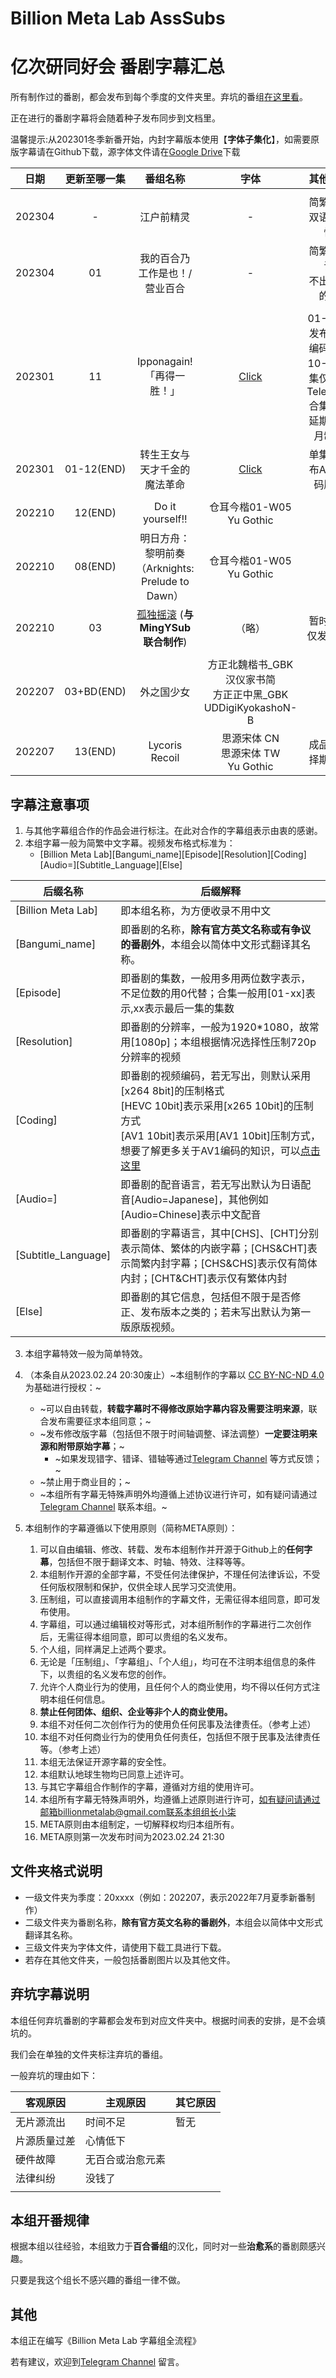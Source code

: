 # Billion Meta Lab AssSubs 
# 亿次研同好会 番剧字幕汇总


所有制作过的番剧，都会发布到每个季度的文件夹里。弃坑的番组[在这里看](https://github.com/microseventh/BillionMetaLab_AssSubs/tree/main/Abandon_bangumi)。

正在进行的番剧字幕将会随着种子发布同步到文档里。

温馨提示:从202301冬季新番开始，内封字幕版本使用【**字体子集化**】，如需要原版字幕请在Github下载，源字体文件请在[Google Drive](https://drive.google.com/drive/folders/1iypa6zAL0BJhom4-htpNNXLzyMMuB_xx?usp=sharing)下载

日期 | 更新至哪一集 | 番组名称 | 字体 | 其他补充
:---:   | :--------: | :---: | :---: | :---:
 | | | |
202304 | - | 江户前精灵 | - | 简繁先行 双语看心情
202304 | 01 | 我的百合乃工作是也！/营业百合 | - | 简繁日双语<br>不出意外的话
 | |  |  | 
202301 | 11 | Ipponagain!「再得一胜！」| [Click](https://github.com/microseventh/BillionMetaLab_AssSubs/tree/main/202301/Ippon%20again!) | 01-09另发布AV1编码版本<br>10-13单集仅发布Telegram<br>合集将会延期至四月制作
202301 | 01-12(END) | 转生王女与天才千金的魔法革命| [Click](https://github.com/microseventh/BillionMetaLab_AssSubs/tree/main/202301/%E8%BD%AC%E7%94%9F%E7%8E%8B%E5%A5%B3%E4%B8%8E%E5%A4%A9%E6%89%8D%E5%8D%83%E9%87%91%E7%9A%84%E9%AD%94%E6%B3%95%E9%9D%A9%E5%91%BD) | 单集另发布AV1编码版本
 | |  |  | 
202210 | 12(END) | Do it yourself!! | 仓耳今楷01-W05 <br/> Yu Gothic | 
202210 | 08(END) | 明日方舟：黎明前奏（Arknights: Prelude to Dawn） | 仓耳今楷01-W05 <br/> Yu Gothic | 
202210 | 03 | [孤独摇滚](https://github.com/MingYSub/SubArchive/tree/main/Archive/Bocchi%20the%20Rock%21) (**与MingYSub联合制作**) | （略） | 暂时开摆 仅发布BD
 | |  |  |
202207 | 03+BD(END) | 外之国少女 | 方正北魏楷书_GBK<br/>汉仪家书简<br/>方正正中黑_GBK <br/> UDDigiKyokashoN-B | 
202207 | 13(END) | Lycoris Recoil | 思源宋体 CN<br/>思源宋体 TW <br/> Yu Gothic | 成品不佳 择期重置


## 字幕注意事项

1. 与其他字幕组合作的作品会进行标注。在此对合作的字幕组表示由衷的感谢。
2. 本组字幕一般为简繁中文字幕。视频发布格式标准为：
	- [Billion Meta Lab][Bangumi_name][Episode][Resolution][Coding][Audio=][Subtitle_Language][Else]


后缀名称 | 后缀解释 
--- | ---
[Billion Meta Lab]  | 即本组名称，为方便收录不用中文
[Bangumi_name] | 即番剧的名称，**除有官方英文名称或有争议的番剧外**，本组会以简体中文形式翻译其名称。
[Episode] | 即番剧的集数，一般用多用两位数字表示，不足位数的用0代替；合集一般用[01-xx]表示,xx表示最后一集的集数
[Resolution] | 即番剧的分辨率，一般为1920*1080，故常用[1080p]；本组根据情况选择性压制720p分辨率的视频
[Coding] | 即番剧的视频编码，若无写出，则默认采用[x264 8bit]的压制格式<br/>[HEVC 10bit]表示采用[x265 10bit]的压制方式<br/>[AV1 10bit]表示采用[AV1 10bit]压制方式，想要了解更多关于AV1编码的知识，可以[点击这里](https://github.com/microseventh/BML_Full_Process#%E7%AC%AC%E5%85%AD%E9%83%A8%E5%88%86%E5%8E%8B%E5%88%B6)
[Audio=] | 即番剧的配音语言，若无写出默认为日语配音[Audio=Japanese]，其他例如[Audio=Chinese]表示中文配音
[Subtitle_Language] | 即番剧的字幕语言，其中[CHS]、[CHT]分别表示简体、繁体的内嵌字幕；[CHS&CHT]表示简繁内封字幕；[CHS&CHS]表示仅有简体内封；[CHT&CHT]表示仅有繁体内封
[Else] | 即番剧的其它信息，包括但不限于是否修正、发布版本之类的；若未写出默认为第一版原版视频。
	
	 
	

3. 本组字幕特效一般为简单特效。

4. （本条自从2023.02.24 20:30废止）~本组制作的字幕以 [CC BY-NC-ND 4.0](https://creativecommons.org/licenses/by-nc-nd/4.0/) 为基础进行授权：~
	- ~可以自由转载，**转载字幕时不得修改原始字幕内容及需要注明来源**，联合发布需要征求本组同意；~
	- ~发布修改版字幕（包括但不限于时间轴调整、译法调整）**一定要注明来源和附带原始字幕**；~
		- ~如果发现错字、错译、错轴等通过[Telegram Channel](https://t.me/Billion_Meta_Lab) 等方式反馈；~
	- ~禁止用于商业目的；~
	- ~本组所有字幕无特殊声明外均遵循上述协议进行许可，如有疑问请通过[Telegram Channel](https://t.me/Billion_Meta_Lab) 联系本组。~
	
5. 本组制作的字幕遵循以下使用原则（简称META原则）：
	1. 可以自由编辑、修改、转载、发布本组制作并开源于Github上的**任何字幕**，包括但不限于翻译文本、时轴、特效、注释等等。
	2. 本组制作开源的全部字幕，不受任何法律保护，不理任何法律诉讼，不受任何版权限制和保护，仅供全球人民学习交流使用。
	3. 压制组，可以直接调用本组制作的字幕文件，无需征得本组同意，即可发布使用。
	4. 字幕组，可以通过编辑校对等形式，对本组所制作的字幕进行二次创作后，无需征得本组同意，即可以贵组的名义发布。
	5. 个人组，同样满足上述两个要求。
	6. 无论是「压制组」、「字幕组」、「个人组」，均可在不注明本组信息的条件下，以贵组的名义发布您的创作。
	7. 允许个人商业行为的使用，且任何个人的商业使用，均不得以任何方式注明本组任何信息。
	8. **禁止任何团体、组织、企业等非个人的商业使用。**
	9. 本组不对任何二次创作行为的使用负任何民事及法律责任。（参考上述）
	10. 本组不对任何商业行为的使用负任何责任，包括但不限于民事及法律责任等。（参考上述）
	11. 本组无法保证开源字幕的安全性。
	12. 本组默认地球生物均已同意上述许可。
	13. 与其它字幕组合作制作的字幕，遵循对方组的使用许可。
	14. 本组所有字幕无特殊声明外，均遵循上述原则进行许可，如有疑问请通过邮箱billionmetalab@gmail.com联系本组组长小柒
	15. META原则由本组制定，一切解释权均归本组所有。
	16. META原则第一次发布时间为2023.02.24 21:30

## 文件夹格式说明

- 一级文件夹为季度：20xxxx（例如：202207，表示2022年7月夏季新番制作）
- 二级文件夹为番剧名称，**除有官方英文名称的番剧外**，本组会以简体中文形式翻译其名称。
- 三级文件夹为字体文件，请使用下载工具进行下载。
- 若存在其他文件夹，一般包括番剧图片以及其他文件。

## 弃坑字幕说明

本组任何弃坑番剧的字幕都会发布到对应文件夹中。根据时间表的安排，是不会填坑的。

我们会在单独的文件夹标注弃坑的番组。

一般弃坑的理由如下：

客观原因 | 主观原因 | 其它原因
---    | -------- | --- 
无片源流出 | 时间不足 | 暂无
片源质量过差 | 心情低下 | 
硬件故障 | 无百合或治愈元素 | 
法律纠纷 | 没钱了 | 
 |  | 

## 本组开番规律

根据本组以往经验，本组致力于**百合番组**的汉化，同时对一些**治愈系**的番剧颇感兴趣。

只要是我这个组长不感兴趣的番组一律不做。

## 其他

本组正在编写《Billion Meta Lab 字幕组全流程》

若有建议，欢迎到[Telegram Channel](https://t.me/Billion_Meta_Lab) 留言。
